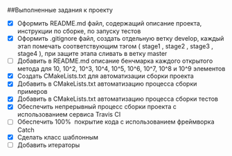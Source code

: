 ##Выполненные задания к проекту

- [x] Оформить README.md файл, содержащий описание проекта, инструкции по сборке, по запуску тестов
- [x] Оформить .gitignore файл, создать отдельную ветку develop, каждый этап помечать соответствующим тэгом ( stage1 , stage2 , stage3 , stage4 ), при защите этапа сливать в ветку master
- [ ] Добавить в README.md описание бенчмарка каждого открытого метода для 10, 10^2, 10^3, 10^4, 10^5, 10^6, 10^7, 10^8 и 10^9 элементов
- [x] Создать CMakeLists.txt для автоматизации сборки проекта
- [x] Добавить в CMakeLists.txt автоматизацию процесса сборки примеров
- [x] Добавить в CMakeLists.txt автоматизацию процесса сборки тестов
- [x] Обеспечить непрерывный процесс сборки проекта с использованием сервиса Travis CI
- [ ] Обеспечить 100%  покрытие кода с использованием фреймворка Catch
- [x] Сделать класс шаблонным
- [ ] Добавить итераторы
